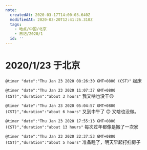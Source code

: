 ```yaml
---
note:
  createdAt: 2020-03-17T14:00:03.640Z
  modifiedAt: 2020-03-20T12:41:26.310Z
  tags:
    - 地点/中国/北京
    - 日记/2020/1
  id: ''
---
```

# 2020/1/23 于北京 

`@timer "date":"Thu Jan 23 2020 08:26:30 GMT+0800 (CST)"`
起床

`@timer "date":"Thu Jan 23 2020 11:07:37 GMT+0800 (CST)","duration":"about 3 hours"`
我又啥也没干:upside_down_face: 

`@timer "date":"Thu Jan 23 2020 05:04:57 GMT+0800 (CST)","duration":"about 6 hours"`
又到中午了 :upside_down_face: 又啥也没做。  

`@timer "date":"Thu Jan 23 2020 17:55:13 GMT+0800 (CST)","duration":"about 13 hours"`
每次过年都像是搬了一次家

`@timer "date":"Thu Jan 23 2020 22:37:53 GMT+0800 (CST)","duration":"about 5 hours"`
准备睡了，明天早起打扫房子
